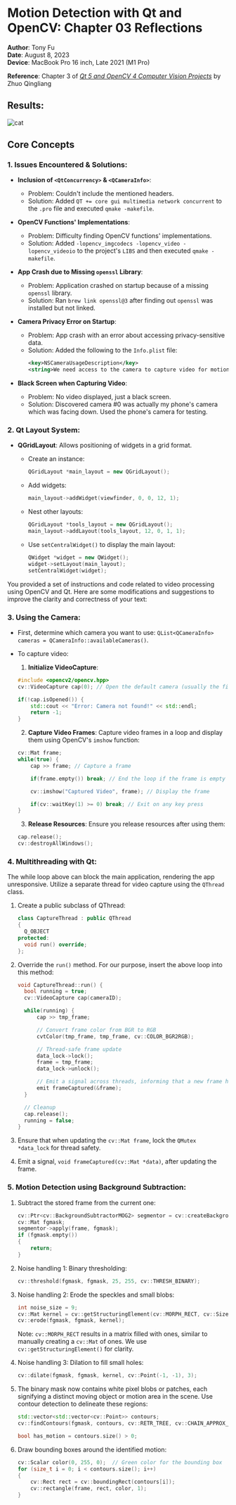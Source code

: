 # Motion Detection with Qt and OpenCV: Chapter 03 Reflections

**Author**: Tony Fu  
**Date**: August 8, 2023  
**Device**: MacBook Pro 16 inch, Late 2021 (M1 Pro)  

**Reference**: Chapter 3 of [*Qt 5 and OpenCV 4 Computer Vision Projects*](https://github.com/PacktPublishing/Qt-5-and-OpenCV-4-Computer-Vision-Projects/tree/master) by Zhuo Qingliang

## Results:

![cat](cat.png)

## Core Concepts

### 1. Issues Encountered & Solutions:

- **Inclusion of `<QtConcurrency>` & `<QCameraInfo>`**:
  - Problem: Couldn't include the mentioned headers.
  - Solution: Added `QT += core gui multimedia network concurrent` to the `.pro` file and executed `qmake -makefile`.

- **OpenCV Functions' Implementations**:
  - Problem: Difficulty finding OpenCV functions' implementations.
  - Solution: Added `-lopencv_imgcodecs -lopencv_video -lopencv_videoio` to the project's `LIBS` and then executed `qmake -makefile`.

- **App Crash due to Missing `openssl` Library**:
  - Problem: Application crashed on startup because of a missing `openssl` library.
  - Solution: Ran `brew link openssl@3` after finding out `openssl` was installed but not linked.

- **Camera Privacy Error on Startup**:
  - Problem: App crash with an error about accessing privacy-sensitive data.
  - Solution: Added the following to the `Info.plist` file:
    ```xml
    <key>NSCameraUsageDescription</key>
    <string>We need access to the camera to capture video for motion detection.</string>
    ```

- **Black Screen when Capturing Video**:
  - Problem: No video displayed, just a black screen.
  - Solution: Discovered camera #0 was actually my phone's camera which was facing down. Used the phone's camera for testing.

### 2. Qt Layout System:

- **QGridLayout**: Allows positioning of widgets in a grid format.
  - Create an instance:
    ```cpp
    QGridLayout *main_layout = new QGridLayout();
    ```
  - Add widgets:
    ```cpp
    main_layout->addWidget(viewfinder, 0, 0, 12, 1);
    ```

  - Nest other layouts:
    ```cpp
    QGridLayout *tools_layout = new QGridLayout();
    main_layout->addLayout(tools_layout, 12, 0, 1, 1);
    ```

  - Use `setCentralWidget()` to display the main layout:
    ```cpp
    QWidget *widget = new QWidget();
    widget->setLayout(main_layout);
    setCentralWidget(widget);
    ```

You provided a set of instructions and code related to video processing using OpenCV and Qt. Here are some modifications and suggestions to improve the clarity and correctness of your text:

### 3. Using the Camera:
- First, determine which camera you want to use: `QList<QCameraInfo> cameras = QCameraInfo::availableCameras()`.

- To capture video:
  1. **Initialize VideoCapture**:
    ```cpp
    #include <opencv2/opencv.hpp>
    cv::VideoCapture cap(0); // Open the default camera (usually the first one)

    if(!cap.isOpened()) {
        std::cout << "Error: Camera not found!" << std::endl;
        return -1;
    }
    ```

  2. **Capture Video Frames**:
    Capture video frames in a loop and display them using OpenCV's `imshow` function:

    ```cpp
    cv::Mat frame;
    while(true) {
        cap >> frame; // Capture a frame

        if(frame.empty()) break; // End the loop if the frame is empty

        cv::imshow("Captured Video", frame); // Display the frame

        if(cv::waitKey(1) >= 0) break; // Exit on any key press
    }
    ```

  3. **Release Resources**:
    Ensure you release resources after using them:
    ```cpp
    cap.release();
    cv::destroyAllWindows();
    ```

### 4. Multithreading with Qt:
The while loop above can block the main application, rendering the app unresponsive. Utilize a separate thread for video capture using the `QThread` class.

1. Create a public subclass of QThread:
    ```cpp
    class CaptureThread : public QThread
    {
      Q_OBJECT
    protected:
      void run() override; 
    };
    ```

2. Override the `run()` method. For our purpose, insert the above loop into this method:
    ```cpp
    void CaptureThread::run() {
      bool running = true;
      cv::VideoCapture cap(cameraID);

      while(running) {
          cap >> tmp_frame;

          // Convert frame color from BGR to RGB
          cvtColor(tmp_frame, tmp_frame, cv::COLOR_BGR2RGB);

          // Thread-safe frame update
          data_lock->lock();
          frame = tmp_frame;
          data_lock->unlock();

          // Emit a signal across threads, informing that a new frame has been captured
          emit frameCaptured(&frame);
      }

      // Cleanup
      cap.release();
      running = false;
    }
    ```

3. Ensure that when updating the `cv::Mat frame`, lock the `QMutex *data_lock` for thread safety.

4. Emit a signal, `void frameCaptured(cv::Mat *data)`, after updating the frame.

### 5. Motion Detection using Background Subtraction:
1. Subtract the stored frame from the current one:
    ```cpp
    cv::Ptr<cv::BackgroundSubtractorMOG2> segmentor = cv::createBackgroundSubtractorMOG2(500, 16, true);
    cv::Mat fgmask;
    segmentor->apply(frame, fgmask);
    if (fgmask.empty())
    {
        return;
    }
    ```

2. Noise handling 1: Binary thresholding:
    ```cpp
    cv::threshold(fgmask, fgmask, 25, 255, cv::THRESH_BINARY);
    ```

3. Noise handling 2: Erode the speckles and small blobs:
    ```cpp
    int noise_size = 9;
    cv::Mat kernel = cv::getStructuringElement(cv::MORPH_RECT, cv::Size(noise_size, noise_size));
    cv::erode(fgmask, fgmask, kernel);
    ```

   Note: `cv::MORPH_RECT` results in a matrix filled with ones, similar to manually creating a `cv::Mat` of ones. We use `cv::getStructuringElement()` for clarity.

4. Noise handling 3: Dilation to fill small holes:
    ```cpp
    cv::dilate(fgmask, fgmask, kernel, cv::Point(-1, -1), 3);
    ```

5. The binary mask now contains white pixel blobs or patches, each signifying a distinct moving object or motion area in the scene. Use contour detection to delineate these regions:
    ```cpp
    std::vector<std::vector<cv::Point>> contours;
    cv::findContours(fgmask, contours, cv::RETR_TREE, cv::CHAIN_APPROX_SIMPLE);

    bool has_motion = contours.size() > 0;
    ```

6. Draw bounding boxes around the identified motion:
    ```cpp
    cv::Scalar color(0, 255, 0);  // Green color for the bounding box
    for (size_t i = 0; i < contours.size(); i++)
    {
        cv::Rect rect = cv::boundingRect(contours[i]);
        cv::rectangle(frame, rect, color, 1);
    }
    ```
